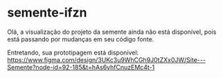 # semente-ifzn
Olá, a visualização do projeto da semente ainda não está disponível, pois está passando por mudanças em seu código fonte.

Entretando, sua prototipagem está disponível: https://www.figma.com/design/3UKc3u9WhCGh9J0tZXx0JW/Site---Semente?node-id=92-185&t=hAs6yhfCnuzEMc4t-1
